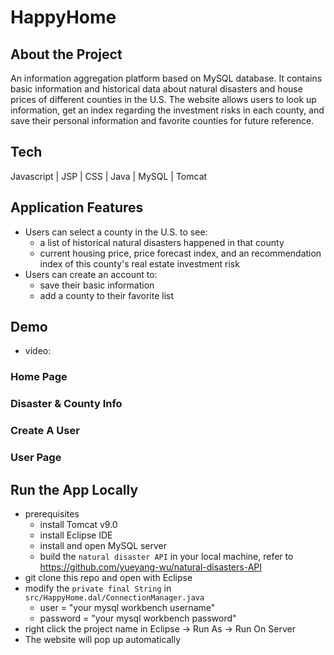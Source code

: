 # HappyHome
## About the Project
An information aggregation platform based on MySQL database. It contains basic information and historical data about natural disasters and house prices of different counties in the U.S.
The website allows users to look up information, get an index regarding the investment risks in each county, and save their personal information and favorite counties for future reference.

## Tech
Javascript | JSP | CSS | Java | MySQL | Tomcat

## Application Features
- Users can select a county in the U.S. to see:
  - a list of historical natural disasters happened in that county
  - current housing price, price forecast index, and an recommendation index of this county's real estate investment risk
- Users can create an account to:
  - save their basic information
  - add a county to their favorite list

## Demo
- video: 

### Home Page

### Disaster & County Info

### Create A User

### User Page

## Run the App Locally
- prerequisites
  - install Tomcat v9.0
  - install Eclipse IDE
  - install and open MySQL server
  - build the `natural disaster API` in your local machine, refer to https://github.com/yueyang-wu/natural-disasters-API
- git clone this repo and open with Eclipse
- modify the `private final String` in `src/HappyHome.dal/ConnectionManager.java`
  - user = "your mysql workbench username"
  - password = "your mysql workbench password"
- right click the project name in Eclipse -> Run As -> Run On Server
- The website will pop up automatically
